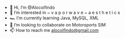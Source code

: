 - 👋 Hi, I’m @Alocoifindo
- 🌅 I’m interested in  ~ v a p o r w a v e   ~ a e s t h e t i c s
- 🏎️ I’m currently learning Java, MySQL, XML
- 🌌 I’m looking to collaborate on Motorsports SIM
- 📫 How to reach me alocoifindo@gmail.com

<!---
Alocoifindo/Alocoifindo is a 🎑🌌 bio 🌌🎑 repository because its `README.md` (this file) appears on your GitHub profile.
You can click the Preview link to take a look at your changes.
--->
